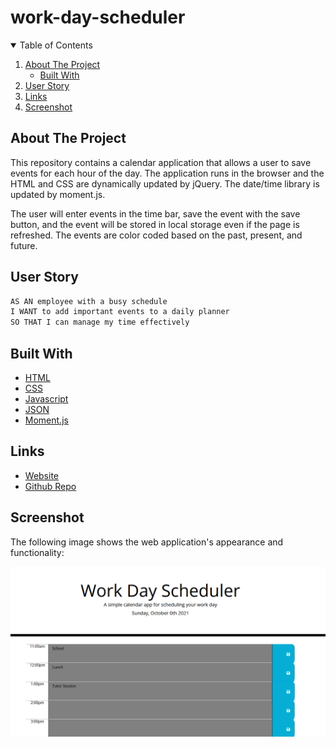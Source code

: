 # work-day-scheduler

<!-- TABLE OF CONTENTS -->
<details open="open">
  <summary>Table of Contents</summary>
  <ol>
    <li>
      <a href="#about-the-project">About The Project</a>
      <ul>
        <li><a href="#built-with">Built With</a></li>
      </ul>
      <li><a href="#user-story">User Story</a>
    </li>
    <li>
      <a href="#links">Links</a>
    <li><a href="#screenshot">Screenshot</a></li>
  </ol>
</details>

## About The Project

This repository contains a calendar application that allows a user to save events for each hour of the day. The application runs in the browser and the HTML and CSS are dynamically updated by jQuery. The date/time library is updated by moment.js.

The user will enter events in the time bar, save the event with the save button, and the event will be stored in local storage even if the page is refreshed. The events are color coded based on the past, present, and future.

## User Story

```md
AS AN employee with a busy schedule
I WANT to add important events to a daily planner
SO THAT I can manage my time effectively
```

## Built With

- [HTML](https://html.spec.whatwg.org/)
- [CSS](https://www.w3.org/Style/CSS/Overview.en.html)
- [Javascript](https://www.javascript.com/)
- [JSON](https://www.json.org/json-en.html)
- [Moment.js](https://momentjs.com/)

## Links

- [Website](https://kimshihyun.github.io/work-day-scheduler/)
- [Github Repo](https://github.com/KimShiHyun/work-day-scheduler)

## Screenshot

The following image shows the web application's appearance and functionality:

![Web Screenshot](./assets/images/screenshot.png)
